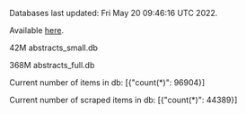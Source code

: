 Databases last updated: Fri May 20 09:46:16 UTC 2022. 

Available [here](https://github.com/cbeauhilton/ash-db/releases).


42M	abstracts_small.db

368M	abstracts_full.db

Current number of items in db:
[{"count(*)": 96904}]

Current number of scraped items in db:
[{"count(*)": 44389}]
